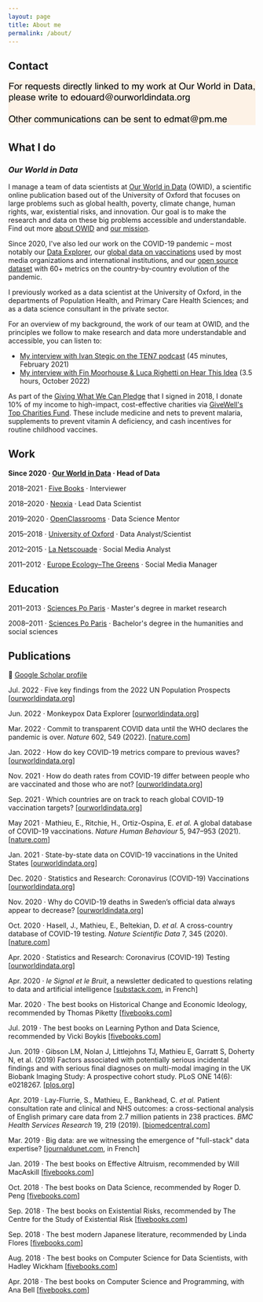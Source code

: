 ```yaml
---
layout: page
title: About me
permalink: /about/
---
```



## Contact

![contact](https://raw.githubusercontent.com/edomt/edomt.github.io/master/images/email.png)


## What I do

### *Our World in Data*

I manage a team of data scientists at [Our World in Data](https://ourworldindata.org) (OWID), a scientific online publication based out of the University of Oxford that focuses on large problems such as global health, poverty, climate change, human rights, war, existential risks, and innovation. Our goal is to make the research and data on these big problems accessible and understandable. Find out more [about OWID](https://ourworldindata.org/about) and [our mission](https://ourworldindata.org/problems-and-progress).

Since 2020, I've also led our work on the COVID-19 pandemic – most notably our [Data Explorer](https://ourworldindata.org/explorers/coronavirus-data-explorer), our [global data on vaccinations](https://ourworldindata.org/covid-vaccinations) used by most media organizations and international institutions, and our [open source dataset](https://github.com/owid/covid-19-data/tree/master/public/data) with 60+ metrics on the country-by-country evolution of the pandemic.

I previously worked as a data scientist at the University of Oxford, in the departments of Population Health, and Primary Care Health Sciences; and as a data science consultant in the private sector.

For an overview of my background, the work of our team at OWID, and the principles we follow to make research and data more understandable and accessible, you can listen to:

- [My interview with Ivan Stegic on the TEN7 podcast](https://ten7.com/podcast/episode/edouard-mathieu-open-data-approach-solving-worlds-problems) (45 minutes, February 2021)
- [My interview with Fin Moorhouse & Luca Righetti on Hear This Idea](https://hearthisidea.com/episodes/mathieu) (3.5 hours, October 2022)

As part of the [Giving What We Can Pledge](https://www.givingwhatwecan.org/pledge/) that I signed in 2018, I donate 10% of my income to high-impact, cost-effective charities via [GiveWell's Top Charities Fund](https://www.givewell.org/charities/top-charities). These include medicine and nets to prevent malaria, supplements to prevent vitamin A deficiency, and cash incentives for routine childhood vaccines.


## Work

**Since 2020 · [Our World in Data](https://ourworldindata.org/) · Head of Data**

2018–2021 · [Five Books](https://fivebooks.com/interviewer/edouard-mathieu/) · Interviewer

2018–2020 · [Neoxia](https://neoxia.com/) · Lead Data Scientist

2019–2020 · [OpenClassrooms](https://openclassrooms.com) · Data Science Mentor

2015–2018 · [University of Oxford](https://www.medsci.ox.ac.uk/) · Data Analyst/Scientist

2012–2015 · [La Netscouade](http://www.lanetscouade.com/) · Social Media Analyst

2011–2012 · [Europe Ecology–The Greens](http://eelv.fr/) · Social Media Manager


## Education

2011–2013 · [Sciences Po Paris](https://www.sciencespo.fr/ecole-management-innovation/en) · Master's degree in market research

2008–2011 · [Sciences Po Paris](https://www.sciencespo.fr/en/education/undergraduate-studies) · Bachelor's degree in the humanities and social sciences


## Publications

🔗 [Google Scholar profile](https://scholar.google.com/citations?user=DLZjGZ0AAAAJ)

Jul. 2022 · Five key findings from the 2022 UN Population Prospects [[ourworldindata.org](https://ourworldindata.org/world-population-update-2022)]

Jun. 2022 · Monkeypox Data Explorer [[ourworldindata.org](https://ourworldindata.org/explorers/monkeypox)]

Mar. 2022 · Commit to transparent COVID data until the WHO declares the pandemic is over. _Nature_ 602, 549 (2022). [[nature.com](https://doi.org/10.1038/d41586-022-00424-9)]

Jan. 2022 · How do key COVID-19 metrics compare to previous waves? [[ourworldindata.org](https://ourworldindata.org/covid-metrics-previous-waves)]

Nov. 2021 · How do death rates from COVID-19 differ between people who are vaccinated and those who are not? [[ourworldindata.org](https://ourworldindata.org/covid-deaths-by-vaccination)]

Sep. 2021 · Which countries are on track to reach global COVID-19 vaccination targets? [[ourworldindata.org](https://ourworldindata.org/covid-vaccination-global-projections)]

May 2021 · Mathieu, E., Ritchie, H., Ortiz-Ospina, E. _et al._ A global database of COVID-19 vaccinations. _Nature Human Behaviour_ 5, 947–953 (2021). [[nature.com](https://doi.org/10.1038/s41562-021-01122-8)]

Jan. 2021 · State-by-state data on COVID-19 vaccinations in the United States [[ourworldindata.org](https://ourworldindata.org/us-states-vaccinations)]

Dec. 2020 · Statistics and Research: Coronavirus (COVID-19) Vaccinations [[ourworldindata.org](https://ourworldindata.org/covid-vaccinations)]

Nov. 2020 · Why do COVID-19 deaths in Sweden’s official data always appear to decrease? [[ourworldindata.org](https://ourworldindata.org/covid-sweden-death-reporting)]

Oct. 2020 · Hasell, J., Mathieu, E., Beltekian, D. _et al._ A cross-country database of COVID-19 testing. _Nature Scientific Data_ 7, 345 (2020). [[nature.com](https://doi.org/10.1038/s41597-020-00688-8)]

Apr. 2020 · Statistics and Research: Coronavirus (COVID-19) Testing [[ourworldindata.org](https://ourworldindata.org/coronavirus-testing)]

Apr. 2020 · _le Signal et le Bruit_, a newsletter dedicated to questions relating to data and artificial intelligence [[substack.com](https://signaletbruit.substack.com), in French]

Mar. 2020 · The best books on Historical Change and Economic Ideology, recommended by Thomas Piketty [[fivebooks.com](https://fivebooks.com/best-books/economic-ideology-thomas-piketty/)]

Jul. 2019 · The best books on Learning Python and Data Science, recommended by Vicki Boykis [[fivebooks.com](https://fivebooks.com/best-books/learning-python-and-data-science-vicki-boykis/)]

Jun. 2019 · Gibson LM, Nolan J, Littlejohns TJ, Mathieu E, Garratt S, Doherty N, et al. (2019) Factors associated with potentially serious incidental findings and with serious final diagnoses on multi-modal imaging in the UK Biobank Imaging Study: A prospective cohort study. PLoS ONE 14(6): e0218267. [[plos.org](https://doi.org/10.1371/journal.pone.0218267)]

Apr. 2019 · Lay-Flurrie, S., Mathieu, E., Bankhead, C. _et al._ Patient consultation rate and clinical and NHS outcomes: a cross-sectional analysis of English primary care data from 2.7 million patients in 238 practices. _BMC Health Services Research_ 19, 219 (2019). [[biomedcentral.com](https://doi.org/10.1186/s12913-019-4036-y)]

Mar. 2019 · Big data: are we witnessing the emergence of "full-stack" data expertise? [[journaldunet.com](https://www.journaldunet.com/solutions/expert/70788/big-data---assiste-t-on-a-l-emergence-d-une-expertise-data--full-stack.shtml), in French]

Jan. 2019 · The best books on Effective Altruism, recommended by Will MacAskill [[fivebooks.com](https://fivebooks.com/best-books/effective-altruism-will-macaskill/)]

Oct. 2018 · The best books on Data Science, recommended by Roger D. Peng [[fivebooks.com](https://fivebooks.com/best-books/data-science-roger-peng/)]

Sep. 2018 · The best books on Existential Risks, recommended by The Centre for the Study of Existential Risk [[fivebooks.com](https://fivebooks.com/best-books/existential-risks-cambridge-cser/)]

Sep. 2018 · The best modern Japanese literature, recommended by Linda Flores [[fivebooks.com](https://fivebooks.com/best-books/modern-japanese-literature-linda-flores/)]

Aug. 2018 · The best books on Computer Science for Data Scientists, with Hadley Wickham [[fivebooks.com](https://fivebooks.com/best-books/computer-science-data-science-hadley-wickham/)]

Apr. 2018 · The best books on Computer Science and Programming, with Ana Bell [[fivebooks.com](https://fivebooks.com/best-books/programming-computer-science-ana-bell/)]
